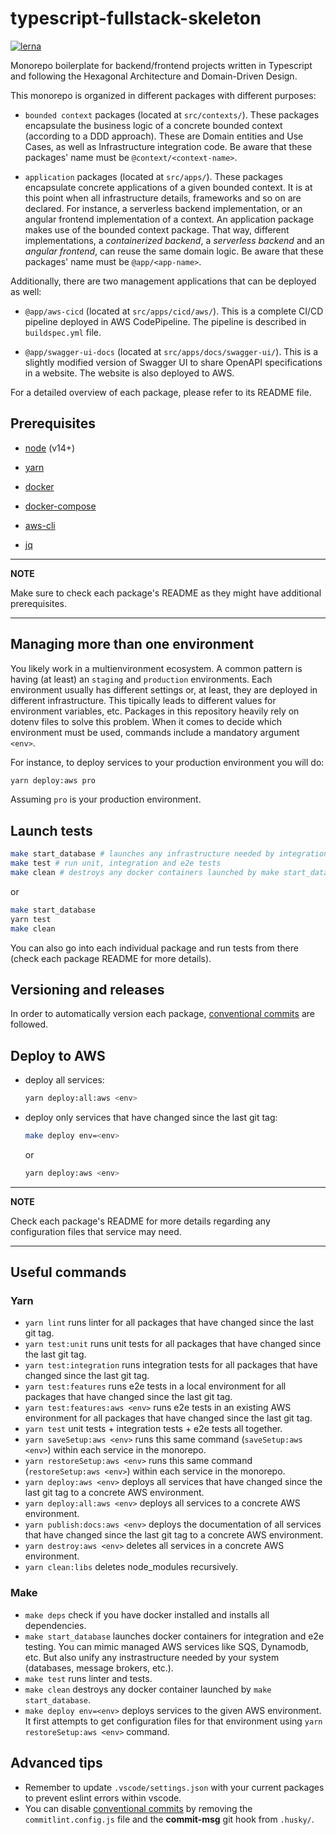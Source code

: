 # typescript-fullstack-skeleton

[![lerna](https://img.shields.io/badge/maintained%20with-lerna-cc00ff.svg)](https://lerna.js.org/)

Monorepo boilerplate for backend/frontend projects written in Typescript and following the Hexagonal Architecture and Domain-Driven Design.

This monorepo is organized in different packages with different purposes:

* `bounded context` packages (located at `src/contexts/`). These packages encapsulate the business logic of a concrete bounded context (according to a DDD approach). These are Domain entities and Use Cases, as well as Infrastructure integration code. Be aware that these packages' name must be `@context/<context-name>`.

* `application` packages (located at `src/apps/`). These packages encapsulate concrete applications of a given bounded context. It is at this point when all infrastructure details, frameworks and so on are declared. For instance, a serverless backend implementation, or an angular frontend implementation of a context. An application package makes use of the bounded context package. That way, different implementations, a *containerized backend*, a *serverless backend* and an *angular frontend*, can reuse the same domain logic. Be aware that these packages' name must be `@app/<app-name>`.

Additionally, there are two management applications that can be deployed as well:

* `@app/aws-cicd` (located at `src/apps/cicd/aws/`). This is a complete CI/CD pipeline deployed in AWS CodePipeline. The pipeline is described in `buildspec.yml` file.

* `@app/swagger-ui-docs` (located at `src/apps/docs/swagger-ui/`). This is a slightly modified version of Swagger UI to share OpenAPI specifications in a website. The website is also deployed to AWS.

For a detailed overview of each package, please refer to its README file.

## Prerequisites

* [node](https://nodejs.org/en/download/) (v14+)

* [yarn](https://classic.yarnpkg.com/lang/en/docs/install/)

* [docker](https://docs.docker.com/get-docker/)

* [docker-compose](https://docs.docker.com/compose/install/)

* [aws-cli](https://docs.aws.amazon.com/cli/latest/userguide/cli-chap-install.html)

* [jq](https://stedolan.github.io/jq/download/)

---
**NOTE**

Make sure to check each package's README as they might have additional prerequisites.

---

## Managing more than one environment

You likely work in a multienvironment ecosystem. A common pattern is having (at least) an `staging` and `production` environments. Each environment usually has different settings or, at least, they are deployed in different infrastructure. This tipically leads to different values for environment variables, etc. Packages in this repository heavily rely on dotenv files to solve this problem. When it comes to decide which environment must be used, commands include a mandatory argument `<env>`.

For instance, to deploy services to your production environment you will do:

```sh
yarn deploy:aws pro
```

Assuming `pro` is your production environment.

## Launch tests

```sh
make start_database # launches any infrastructure needed by integration and e2e tests
make test # run unit, integration and e2e tests
make clean # destroys any docker containers launched by make start_database
```

or

```sh
make start_database
yarn test
make clean
```

You can also go into each individual package and run tests from there (check each package README for more details).

## Versioning and releases

In order to automatically version each package, [conventional commits](https://www.conventionalcommits.org/en/v1.0.0/) are followed.

## Deploy to AWS

* deploy all services:

    ```sh
    yarn deploy:all:aws <env>
    ```

* deploy only services that have changed since the last git tag:

    ```sh
    make deploy env=<env>
    ```

    or

    ```sh
    yarn deploy:aws <env>
    ```

---
**NOTE**

Check each package's README for more details regarding any configuration files that service may need.

---

## Useful commands

### Yarn

* `yarn lint` runs linter for all packages that have changed since the last git tag.
* `yarn test:unit` runs unit tests for all packages that have changed since the last git tag.
* `yarn test:integration` runs integration tests for all packages that have changed since the last git tag.
* `yarn test:features` runs e2e tests in a local environment for all packages that have changed since the last git tag.
* `yarn test:features:aws <env>` runs e2e tests in an existing AWS environment for all packages that have changed since the last git tag.
* `yarn test` unit tests + integration tests + e2e tests all together.
* `yarn saveSetup:aws <env>` runs this same command (`saveSetup:aws <env>`) within each service in the monorepo.
* `yarn restoreSetup:aws <env>` runs this same command (`restoreSetup:aws <env>`) within each service in the monorepo.
* `yarn deploy:aws <env>` deploys all services that have changed since the last git tag to a concrete AWS environment.
* `yarn deploy:all:aws <env>` deploys all services to a concrete AWS environment.
* `yarn publish:docs:aws <env>` deploys the documentation of all services that have changed since the last git tag to a concrete AWS environment.
* `yarn destroy:aws <env>` deletes all services in a concrete AWS environment.
* `yarn clean:libs` deletes node_modules recursively.

### Make

* `make deps` check if you have docker installed and installs all dependencies.
* `make start_database` launches docker containers for integration and e2e testing. You can mimic managed AWS services like SQS, Dynamodb, etc. But also unify any instrastructure needed by your system (databases, message brokers, etc.).
* `make test` runs linter and tests.
* `make clean` destroys any docker container launched by `make start_database`.
* `make deploy env=<env>` deploys services to the given AWS environment. It first attempts to get configuration files for that environment using `yarn restoreSetup:aws <env>` command.

## Advanced tips

* Remember to update `.vscode/settings.json` with your current packages to prevent eslint errors within vscode.
* You can disable [conventional commits](https://www.conventionalcommits.org/en/v1.0.0/) by removing the `commitlint.config.js` file and the **commit-msg** git hook from `.husky/`.
